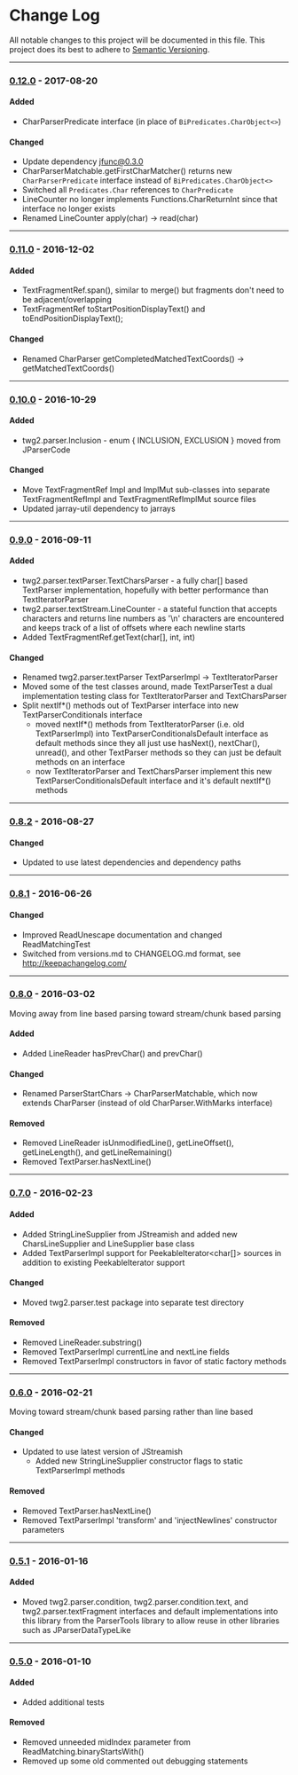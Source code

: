 # Change Log
All notable changes to this project will be documented in this file.
This project does its best to adhere to [Semantic Versioning](http://semver.org/).


--------
### [0.12.0](N/A) - 2017-08-20
#### Added
* CharParserPredicate interface (in place of `BiPredicates.CharObject<>`)

#### Changed
* Update dependency jfunc@0.3.0
* CharParserMatchable.getFirstCharMatcher() returns new `CharParserPredicate` interface instead of `BiPredicates.CharObject<>`
* Switched all `Predicates.Char` references to `CharPredicate`
* LineCounter no longer implements Functions.CharReturnInt since that interface no longer exists
* Renamed LineCounter apply(char) -> read(char)


--------
### [0.11.0](https://github.com/TeamworkGuy2/JTextParser/commit/e631d9d151351285d5e68e9d8ff8414078fd0e22) - 2016-12-02
#### Added
* TextFragmentRef.span(), similar to merge() but fragments don't need to be adjacent/overlapping
* TextFragmentRef toStartPositionDisplayText() and toEndPositionDisplayText();

#### Changed
* Renamed CharParser getCompletedMatchedTextCoords() -> getMatchedTextCoords()


--------
### [0.10.0](https://github.com/TeamworkGuy2/JTextParser/commit/4bb5366437e458c1edb6b1234fdfe8694c025a9f) - 2016-10-29
#### Added
* twg2.parser.Inclusion - enum { INCLUSION, EXCLUSION } moved from JParserCode

#### Changed
* Move TextFragmentRef Impl and ImplMut sub-classes into separate TextFragmentRefImpl and TextFragmentRefImplMut source files
* Updated jarray-util dependency to jarrays


--------
### [0.9.0](https://github.com/TeamworkGuy2/JTextParser/commit/31345bf6e53f3ab419a0cde0dc99d67277239fa7) - 2016-09-11
#### Added
* twg2.parser.textParser.TextCharsParser - a fully char[] based TextParser implementation, hopefully with better performance than TextIteratorParser
* twg2.parser.textStream.LineCounter - a stateful function that accepts characters and returns line numbers as '\n' characters are encountered and keeps track of a list of offsets where each newline starts
* Added TextFragmentRef.getText(char[], int, int)

#### Changed
* Renamed twg2.parser.textParser TextParserImpl -> TextIteratorParser
* Moved some of the test classes around, made TextParserTest a dual implementation testing class for TextIteratorParser and TextCharsParser
* Split nextIf*() methods out of TextParser interface into new TextParserConditionals interface
  * moved nextIf*() methods from TextIteratorParser (i.e. old TextParserImpl) into TextParserConditionalsDefault interface as default methods since they all just use hasNext(), nextChar(), unread(), and other TextParser methods so they can just be default methods on an interface
  * now TextIteratorParser and TextCharsParser implement this new TextParserConditionalsDefault interface and it's default nextIf*() methods


--------
### [0.8.2](https://github.com/TeamworkGuy2/JTextParser/commit/65c75d28db4c919fd225944762a0ba57e80842d2) - 2016-08-27
#### Changed
* Updated to use latest dependencies and dependency paths


--------
### [0.8.1](https://github.com/TeamworkGuy2/JTextParser/commit/8609d66ef57071440baa27d24faced84fe8e781f) - 2016-06-26
#### Changed
* Improved ReadUnescape documentation and changed ReadMatchingTest
* Switched from versions.md to CHANGELOG.md format, see http://keepachangelog.com/


--------
### [0.8.0](https://github.com/TeamworkGuy2/JTextParser/commit/30313e409b66854c996c35526076fdfc48199775) - 2016-03-02
Moving away from line based parsing toward stream/chunk based parsing

#### Added
* Added LineReader hasPrevChar() and prevChar()

#### Changed
* Renamed ParserStartChars -> CharParserMatchable, which now extends CharParser (instead of old CharParser.WithMarks interface)

#### Removed
* Removed LineReader isUnmodifiedLine(), getLineOffset(), getLineLength(), and getLineRemaining()
* Removed TextParser.hasNextLine()


--------
### [0.7.0](https://github.com/TeamworkGuy2/JTextParser/commit/391997f99f5c4284732417c5bfe44a6430caa072) - 2016-02-23
#### Added
* Added StringLineSupplier from JStreamish and added new CharsLineSupplier and LineSupplier base class
* Added TextParserImpl support for PeekableIterator<char[]> sources in addition to existing PeekableIterator<String> support

#### Changed
* Moved twg2.parser.test package into separate test directory

#### Removed
* Removed LineReader.substring()
* Removed TextParserImpl currentLine and nextLine fields
* Removed TextParserImpl constructors in favor of static factory methods


--------
### [0.6.0](https://github.com/TeamworkGuy2/JTextParser/commit/ce375f75724a7aeae15722fbbd492a5a7530d1d7) - 2016-02-21
Moving toward stream/chunk based parsing rather than line based

#### Changed
* Updated to use latest version of JStreamish
  * Added new StringLineSupplier constructor flags to static TextParserImpl methods

#### Removed
* Removed TextParser.hasNextLine()
* Removed TextParserImpl 'transform' and 'injectNewlines' constructor parameters


--------
### [0.5.1](https://github.com/TeamworkGuy2/JTextParser/commit/384b85ffa5d606e89173e7cdbe0003487f86d7ed) - 2016-01-16
#### Added
* Moved twg2.parser.condition, twg2.parser.condition.text, and twg2.parser.textFragment interfaces and default implementations into this library from the ParserTools library to allow reuse in other libraries such as JParserDataTypeLike


--------
### [0.5.0](https://github.com/TeamworkGuy2/JTextParser/commit/caf97ef82556fbd36f978a74af53d82ae7a6161a) - 2016-01-10
#### Added
* Added additional tests

#### Removed
* Removed unneeded midIndex parameter from ReadMatching.binaryStartsWith()
* Removed up some old commented out debugging statements
